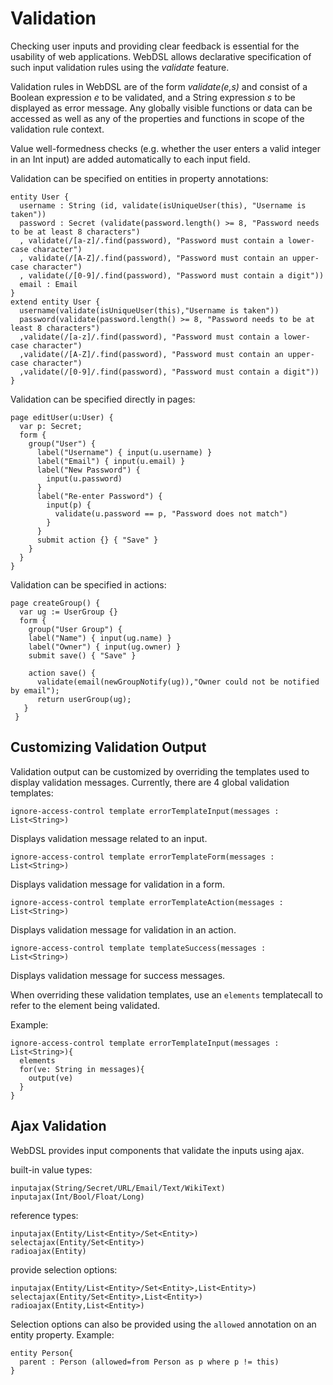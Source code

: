 # Validation

Checking user inputs and providing clear feedback is essential for the usability of web applications. WebDSL allows declarative specification of such input validation rules using the *validate* feature.

Validation rules in WebDSL are of the form *validate(e,s)* and consist of a Boolean expression *e* to be validated, and a String expression *s* to be displayed as error message. Any globally visible functions or data can be accessed as well as any of the properties and functions in scope of the validation rule context. 

Value well-formedness checks (e.g. whether the user enters a valid integer in an Int input) are added automatically to each input field.

Validation can be specified on entities in property annotations:

    entity User { 
      username : String (id, validate(isUniqueUser(this), "Username is taken")) 
      password : Secret (validate(password.length() >= 8, "Password needs to be at least 8 characters") 
      , validate(/[a-z]/.find(password), "Password must contain a lower-case character") 
      , validate(/[A-Z]/.find(password), "Password must contain an upper-case character") 
      , validate(/[0-9]/.find(password), "Password must contain a digit"))
      email : Email
    } 
    extend entity User { 
      username(validate(isUniqueUser(this),"Username is taken")) 
      password(validate(password.length() >= 8, "Password needs to be at least 8 characters") 
      ,validate(/[a-z]/.find(password), "Password must contain a lower-case character") 
      ,validate(/[A-Z]/.find(password), "Password must contain an upper-case character") 
      ,validate(/[0-9]/.find(password), "Password must contain a digit")) 
    } 

Validation can be specified directly in pages:

    page editUser(u:User) { 
      var p: Secret; 
      form { 
        group("User") { 
          label("Username") { input(u.username) } 
          label("Email") { input(u.email) } 
          label("New Password") { 
            input(u.password) 
          } 
          label("Re-enter Password") { 
            input(p) { 
              validate(u.password == p, "Password does not match") 
            } 
          } 
          submit action {} { "Save" }
        } 
      }
    } 

Validation can be specified in actions:

    page createGroup() { 
      var ug := UserGroup {} 
      form { 
        group("User Group") { 
        label("Name") { input(ug.name) } 
        label("Owner") { input(ug.owner) } 
        submit save() { "Save" }

        action save() { 
          validate(email(newGroupNotify(ug)),"Owner could not be notified by email"); 
          return userGroup(ug); 
       }
     } 

## Customizing Validation Output

Validation output can be customized by overriding the templates used to display validation messages. Currently, there are 4 global validation templates:

    ignore-access-control template errorTemplateInput(messages : List<String>)

Displays validation message related to an input.  

    ignore-access-control template errorTemplateForm(messages : List<String>)

Displays validation message for validation in a form.

    ignore-access-control template errorTemplateAction(messages : List<String>)

Displays validation message for validation in an action.

    ignore-access-control template templateSuccess(messages : List<String>)

Displays validation message for success messages.

When overriding these validation templates, use an `elements` templatecall to refer to the element being validated.

Example:

    ignore-access-control template errorTemplateInput(messages : List<String>){
      elements
      for(ve: String in messages){
        output(ve)
      }     
    }

## Ajax Validation

WebDSL provides input components that validate the inputs using ajax.

built-in value types:

    inputajax(String/Secret/URL/Email/Text/WikiText)
    inputajax(Int/Bool/Float/Long)

reference types:

    inputajax(Entity/List<Entity>/Set<Entity>)
    selectajax(Entity/Set<Entity>)
    radioajax(Entity)

provide selection options:

    inputajax(Entity/List<Entity>/Set<Entity>,List<Entity>)
    selectajax(Entity/Set<Entity>,List<Entity>)
    radioajax(Entity,List<Entity>)

Selection options can also be provided using the `allowed` annotation on an entity property.
Example:

    entity Person{
      parent : Person (allowed=from Person as p where p != this)
    } 

